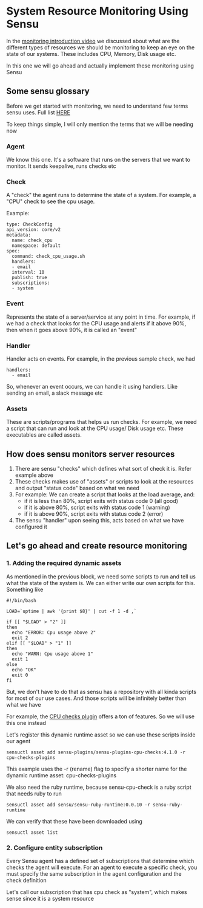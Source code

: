 # System Resource Monitoring Using Sensu

In the [monitoring introduction video](30-monitoring-1-infrastructure-monitoring-intro.md) we discussed about what are
the different types of resources we should be monitoring to keep an eye on the state of our systems.
These includes CPU, Memory, Disk usage etc.

In this one we will go ahead and actually implement these monitoring using Sensu

## Some sensu glossary

Before we get started with monitoring, we need to understand few terms sensu uses. Full list [HERE](https://docs.sensu.io/sensu-go/latest/learn/glossary/)

To keep things simple, I will only mention the terms that we will be needing now

### Agent

We know this one. It's a software that runs on the servers that we want to monitor. It sends keepalive, runs checks etc

### Check

A "check" the agent runs to determine the state of a system. For example, a "CPU" check to see the cpu usage.

Example:
```
type: CheckConfig
api_version: core/v2
metadata:
  name: check_cpu
  namespace: default
spec:
  command: check_cpu_usage.sh
  handlers:
  - email
  interval: 10
  publish: true
  subscriptions:
  - system
```

### Event

Represents the state of a server/service at any point in time. For example, if we had a check that looks for the CPU usage
and alerts if it above 90%, then when it goes above 90%, it is called an "event"

### Handler

Handler acts on events. For example, in the previous sample check, we had
```
handlers:
  - email
```
So, whenever an event occurs, we can handle it using handlers. Like sending an email, a slack message etc


### Assets

These are scripts/programs that helps us run checks. For example, we need a script that can run and look at the
CPU usage/ Disk usage etc. These executables are called assets.


## How does sensu monitors server resources

1. There are sensu "checks" which defines what sort of check it is. Refer example above
2. These checks makes use of "assets" or scripts to look at the resources and output "status code" based on what we need
3. For example: We can create a script that looks at the load average, and: 
    - if it is less than 80%, script exits with status code 0 (all good)
    - if it is above 80%, script exits with status code 1 (warning)
    - if it is above 90%, script exits with status code 2 (error)
4. The sensu "handler" upon seeing this, acts based on what we have configured it

## Let's go ahead and create resource monitoring

### 1. Adding the required dynamic assets

As mentioned in the previous block, we need some scripts to run and tell us what the state of the system is. We can either write
our own scripts for this. Something like
```
#!/bin/bash

LOAD=`uptime | awk '{print $8}' | cut -f 1 -d ,`

if [[ "$LOAD" > "2" ]]
then
  echo "ERROR: Cpu usage above 2"
  exit 2
elif [[ "$LOAD" > "1" ]]
then
  echo "WARN: Cpu usage above 1"
  exit 1
else
  echo "OK"
  exit 0
fi
```
But, we don't have to do that as sensu has a repository with all kinda scripts for most of our use cases.
And those scripts will be infinitely better than what we have 

For example, the [CPU checks plugin](https://bonsai.sensu.io/assets/sensu-plugins/sensu-plugins-cpu-checks) offers a ton of
features. So we will use this one instead

Let's register this dynamic runtime asset so we can use these scripts inside our agent
```
sensuctl asset add sensu-plugins/sensu-plugins-cpu-checks:4.1.0 -r cpu-checks-plugins
```
This example uses the -r (rename) flag to specify a shorter name for the dynamic runtime asset: cpu-checks-plugins

We also need the ruby runtime, because sensu-cpu-check is a ruby script that needs ruby to run
```
sensuctl asset add sensu/sensu-ruby-runtime:0.0.10 -r sensu-ruby-runtime
```

We can verify that these have been downloaded using
```
sensuctl asset list
```

### 2. Configure entity subscription

Every Sensu agent has a defined set of subscriptions that determine which checks the agent will execute. For an agent to execute a specific check, you must specify the same subscription in the agent configuration and the check definition

Let's call our subscription that has cpu check as "system", which makes sense since it is a system resource

